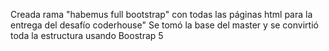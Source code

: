 Creada rama "habemus full bootstrap" con todas las páginas html para la entrega del desafío coderhouse"
Se tomó la base del master y se convirtió toda la estructura usando Boostrap 5